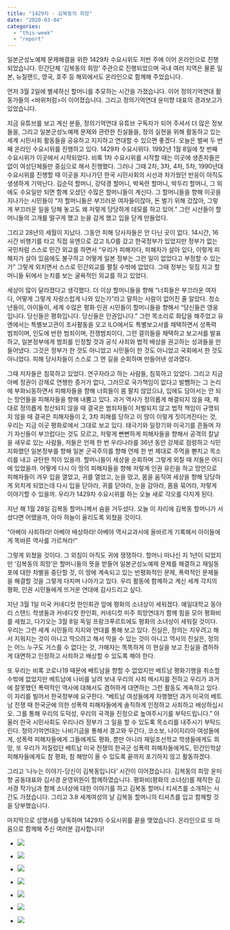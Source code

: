 ```yaml
---
title: "1429차 - 김복동의 희망"
date: "2020-03-04"
categories: 
  - "this-week"
  - "report"
---
```


일본군성노예제 문제해결을 위한 1429차 수요시위도 저번 주에 이어 온라인으로 진행되었습니다. 민간단체 ‘김복동의 희망’ 주관으로 진행되었으며 국내 여러 지역은 물론 일본, 뉴질랜드, 영국, 호주 등 해외에서도 온라인으로 함께해 주었습니다.

먼저 3월 2일에 별세하신 할머니를 추모하는 시간을 가졌습니다. 이어 정의기억연대 활동가들의 <바위처럼>이 이어졌습니다. 그리고 정의기억연대 윤미향 대표의 경과보고가 있었습니다.

지금 유튜브를 보고 계신 분들, 정의기억연대 유튜브 구독자가 되어 주셔서 더 많은 정보들을, 그리고 일본군성노예제 문제와 관련한 진실들을, 정의 실현을 위해 활동하고 있는 세계 시민사회 활동들을 공유하고 지지하고 연대할 수 있으면 좋겠다. 오늘은 벌써 두 번째 온라인 수요시위를 진행하고 있다. 1429차 수요시위다. 1992년 1월 8일에 첫 번째 수요시위가 이곳에서 시작되었다. 비록 1차 수요시위를 시작할 때는 이곳에 생존자들은 없이 여성단체들만 중심으로 해서 진행했다. 그러나 그때 2차, 3차, 4차, 5차, 1990년대 수요시위를 진행할 때 이곳을 지나가던 한국 시민사회의 시선과 차가웠던 반응이 아직도 생생하게 기억난다. 김순덕 할머니, 강덕경 할머니, 박옥련 할머니, 박두리 할머니, 그 외에도 수요일만 되면 함께 오셨던 수많은 할머니들이 계신다. 그 할머니들을 향해 이곳을 지나가는 시민들이 “저 할머니들은 부끄러운 여자들이잖아, 돈 벌기 위해 갔잖아, 그렇게 부끄러운 일을 당해 놓고도 왜 저렇게 당당하게 데모를 하고 있어.” 그런 시선들이 할머니들의 고개를 떨구게 했고 눈을 감게 했고 입을 닫게 만들었다.

그리고 28년의 세월이 지났다. 그동안 피해 당사자들은 안 다닌 곳이 없다. 14시간, 16시간 비행기를 타고 직접 유엔으로 갔고 ILO를 갔고 한국정부가 있었지만 정부가 없는 국민처럼 스스로 민간 외교를 하면서 “우리가 피해자다, 피해자가 살아 있다, 이렇게 피해자가 살아 있음에도 불구하고 어떻게 일본 정부는 그런 일이 없었다고 부정할 수 있는가” 그렇게 외치면서 스스로 민간외교를 펼칠 수밖에 없었다. 그때 정부는 뒷짐 지고 할머니들 뒤에서 눈치를 보는 굴욕적인 외교를 하고 있었다.

세상이 많이 달라졌다고 생각했다. 더 이상 할머니들을 향해 “너희들은 부끄러운 여자다, 어떻게 그렇게 자랑스럽게 나와 있는가”라고 말하는 사람이 없어진 줄 알았다. 청소년들이, 아이들이, 세계 수많은 평화·인권 시민들이 할머니들을 향해서 “당신들은 영웅입니다. 당신들은 평화입니다. 당신들은 인권입니다.” 그런 목소리로 화답을 해주었고 유엔에서는 특별보고관이 조사활동을 오고 ILO에서도 특별보고서를 채택하면서 성폭력 범죄이며, 인도에 반한 범죄이며, 전쟁범죄이다, 그런 결의들을 채택하고 보고서를 발표하고, 일본정부에게 범죄를 인정할 것과 공식 사죄와 법적 배상을 권고하는 성과들을 만들어냈다. 그것은 정부가 한 것도 아니었고 시민들이 한 것도 아니었고 국회에서 한 것도 아니었다. 피해 당사자들이 스스로 그 먼 길을 순회하며 만들어낸 성과였다.

그때 저자들은 침묵하고 있었다. 연구자라고 하는 사람들, 침묵하고 있었다. 그리고 지금 아베 정권이 강제로 연행한 증거가 없다, 그러므로 국가책임이 없다고 발뺌하는 그 논리에 부화뇌동하면서 피해자들을 향해 너희들이 몸 팔지 않았으냐, 입에도 담아서는 안 되는 망언들을 피해자들을 향해 내뿜고 있다. 과거 역사가 정의롭게 해결되지 않을 때, 제대로 정의롭게 청산되지 않을 때 결국은 범죄자들이 처벌되지 않고 법적 책임이 규명되지 않을 때 결국은 피해자들이 2, 3차 피해를 당하고 이 땅이 이렇게 짓이겨진다는 것, 우리는 지금 이곳 평화로에서 그대로 보고 있다. 태극기와 일장기와 미국기를 흔들며 자기 자신들이 부끄럽다는 것도 모르고, 저렇게 뻔뻔하게 피해자들을 향해서 공격의 칼날을 새우로 있는 사람들, 저들은 언제 한 번 우리나라를 36년 동안 강제로 점령하고 식민지화했던 일본정부를 향해 일본 군국주의를 향해 언제 한 번 제대로 주먹을 뻗치고 목소리를 내고 규탄한 적이 있을까. 할머니들이 세상을 순회하며 그렇게 외칠 때 저들은 어디에 있었을까. 어떻게 다시 이 땅의 피해자들을 향해 저렇게 인권 유린을 하고 망언으로 피해자들이 겨우 입을 열었고, 귀를 열었고, 눈을 떴고, 몸을 움직여 세상을 향해 당당하게 외치게 되었는데 다시 입을 닫아라, 귀를 닫아라, 눈을 감아라, 몸을 묶어라, 저렇게 이야기할 수 있을까. 우리가 1429차 수요시위를 하는 오늘 새로 각오를 다지게 된다.

지난 해 1월 28일 김복동 할머니께서 숨을 거두셨다. 오늘 이 자리에 김복동 할머니가 서셨다면 어땠을까, 아마 하늘이 울리도록 외쳤을 것이다.

“아베야 사죄하라! 아베야 배상하라! 아베야 역사교과서에 올바르게 기록해서 아이들에게 똑바른 역사를 가르쳐라!”

그렇게 외쳤을 것이다. 그 외침이 아직도 귀에 쟁쟁하다. 할머니 떠나신 지 1년이 되었지만 ‘김복동의 희망’은 할머니들의 뜻을 받들어 일본군성노예제 문제를 해결하고 재일동포에 대한 차별을 중단할 것, 이 땅에 계속되고 있는 반평화적인 문제, 폭력적인 문제들을 해결할 것을 그렇게 다지며 나아가고 있다. 우리 활동에 함께하고 계신 세계 각지의 평화, 인권 시민들에게 뜨거운 연대에 감사드리고 싶다.

지난 3월 1일 미국 커네디컷 한인회관 앞에 평화의 소녀상이 세워졌다. 예일대학교 동아리 스탠드 학생들과 커네디컷 한인회, 커네디컷 미주 희망연대가 함께 힘을 모아 평화비를 세웠고, 다가오는 3월 8일 독일 프랑크푸르트에도 평화의 소녀상이 세워질 것이다. 우리는 그런 세계 시민들의 지지와 연대를 통해 보고 있다. 진실은, 정의는 지우려고 해서 지워지는 것이 아니고 막으려고 해서 막을 수 있는 것이 아니고 역사의 진실은, 정의는 어느 누구도 거스를 수 없다는 것, 가해자는 똑똑하게 이 현실을 보고 진실을 겸허하게 대면하고 인정하고 사죄하고 배상할 수 있도록 해야 한다.

또 우리는 비록 코로나19 때문에 베트남을 향할 수 없었지만 베트남 평화기행을 취소할 수밖에 없었지만 베트남에 나비를 날려 보내 우리의 사죄 메시지를 전하고 우리가 과거에 잘못했던 폭력적인 역사에 대해서도 겸허하게 대면하는 그런 활동도 계속하고 있다. 이 자리를 빌어서 한국정부에 요구한다. “베트남 여성들에게 자행했던 과거 미국의 베트남 전쟁 때 한국군에 의한 성폭력 피해자들에게 솔직하게 인정하고 사죄하고 배상하십시오. 그를 통해 우리의 도덕성, 우리의 국격을 진정으로 높여주시기를 부탁드립니다.” 아울러 한국 시민사회도 우리나라 정부가 그 일을 할 수 있도록 목소리를 내주시기 부탁드린다. 정의기억연대는 나비기금을 통해서 콩고와 우간다, 코소보, 나이지리아 여성들에게, 성폭력 피해자들에게 그들에게도 평화, 뿐만 아니라 재일조선학교 학생들에게도 희망, 또 우리가 저질렀던 베트남 미국 전쟁의 한국군 성폭력 피해자들에게도, 민간인학살 피해자들에게도 참 평화, 참 해방이 올 수 있도록 끝까지 포기하지 않고 활동하겠다.

그리고 ‘나누는 이야기-당신이 김복동입니다’ 시간이 이어졌습니다. 김복동의 희망 윤미향 공동대표와 김서경 운영위원이 함께하였습니다. 평화비(평화의 소녀상)를 제작한 김서경 작가님과 함께 소녀상에 대한 이야기를 하고 김복동 할머니 티셔츠를 소개하는 시간도 가졌습니다. 그리고 3.8 세계여성의 날 김복동 할머니의 티셔츠를 입고 함께할 것을 당부했습니다.

마지막으로 성명서를 낭독하며 1429차 수요시위를 끝을 맺었습니다. 온라인으로 또 마음으로 함께해 주신 여러분 감사합니다!

- ![](http://womenandwar.net/kr/wp-content/uploads/2020/03/크기변환IMGP5498.jpg)
    
- ![](http://womenandwar.net/kr/wp-content/uploads/2020/03/크기변환IMGP5511.jpg)
    
- ![](http://womenandwar.net/kr/wp-content/uploads/2020/03/크기변환IMGP5526.jpg)
    
- ![](http://womenandwar.net/kr/wp-content/uploads/2020/03/크기변환IMGP5571.jpg)
    
- ![](http://womenandwar.net/kr/wp-content/uploads/2020/03/길원옥할머니온라인수요시위.jpg)
    
- ![](http://womenandwar.net/kr/wp-content/uploads/2020/03/일본-방청자-선생님.jpg)
    
- ![](http://womenandwar.net/kr/wp-content/uploads/2020/03/일본-양징자-선생님-1024x768.jpg)
